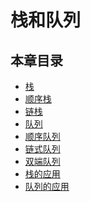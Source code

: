 # 栈和队列

## 本章目录

*   [栈](DS_DS_Doc_2_0_栈.md)
*   [顺序栈](DS_Doc_2_1_顺序栈.md)
*   [链栈](DS_Doc_2_2_链栈.md)
*   [队列](DS_Doc_2_3_队列.md)
*   [顺序队列](DS_Doc_2_4_顺序队列.md)
*   [链式队列](DS_Doc_2_5_链式队列.md)
*   [双端队列](DS_Doc_2_6_双端队列.md)
*   [栈的应用](DS_Doc_2_7_栈的应用.md)
*   [队列的应用](DS_Doc_2_8_队列的应用.md)

<!-- 评论模块，不可删除 -->
<Vssue  />